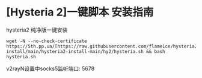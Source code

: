 # [Hysteria 2]一键脚本 安装指南

hysteria2 纯净版一键安装

```
wget -N --no-check-certificate https://5th.pp.ua/[https://raw.githubusercontent.com/flame1ce/hysteria2-install/main/hysteria2-install-main/hy2/hysteria.sh && bash hysteria.sh
```
v2rayN设置中socks5监听端口: 5678


```


